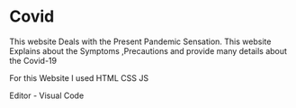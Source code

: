 # Covid
This website Deals with the Present Pandemic Sensation. This website Explains about the Symptoms ,Precautions and provide many details about the Covid-19


For this Website I used 
HTML
CSS
JS


Editor - Visual Code
